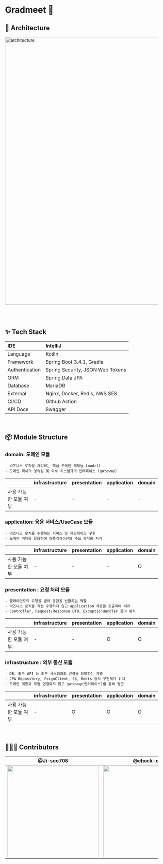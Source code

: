 # Gradmeet 🔬


## 📎 Architecture
<img width="880" alt="architecture" src="https://github.com/user-attachments/assets/5ad0d8ac-39a3-4c02-bfd9-23ecdb5fdc69" />


<br><br>

## ✨ Tech Stack

| IDE | IntelliJ                         |
|:---|:---------------------------------|
| Language | Kotlin                           |
| Framework | Spring Boot 3.4.1, Gradle        |
| Authentication | Spring Security, JSON Web Tokens |
| ORM | Spring Data JPA                  |
| Database | MariaDB                          |
| External | Nginx, Docker, Redis, AWS SES             |
| CI/CD | Github Action                    |
| API Docs | Swagger                          |

<br>


## 📦 Module Structure

### domain: 도메인 모듈

```text
- 비즈니스 로직을 처리하는 핵심 도메인 객체들 (model)
- 도메인 객체의 영속성 및 외부 시스템과의 인터페이스 (gateway)
```

|             | infrastructure | presentation | application | domain |
|-------------|---|---------|------|--------|
| 사용 가능한 모듈 여부 | - | -       | -    | -      |


### application: 응용 서비스/UseCase 모듈

```text
- 비즈니스 로직을 수행하는 서비스 및 유즈케이스 구현
- 도메인 객체를 활용하여 애플리케이션의 주요 동작을 처리
```

|             | infrastructure | presentation | application | domain |
|-------------|---|---------|------|--------|
| 사용 가능한 모듈 여부 | - | -       | -    | O      |

### presentation : 요청 처리 모듈

```text
- 클라이언트의 요청을 받아 응답을 반환하는 역할
- 비즈니스 로직을 직접 수행하지 않고 application 계층을 호출하여 처리
- Controller, Request/Response DTO, ExceptionHandler 등이 위치
```

|             | infrastructure | presentation | application | domain |
|-------------|---|---------|-------------|--------|
| 사용 가능한 모듈 여부 | - | -       | O           | O      |

### infrastructure : 외부 통신 모듈

```text
- DB, 외부 API 등 외부 시스템과의 연결을 담당하는 계층
- JPA Repository, FeignClient, S3, Redis 등의 구현체가 위치
- 도메인 계층과 직접 연결되지 않고 gateway(인터페이스)를 통해 접근
```

|             | infrastructure | presentation | application | domain |
|-------------|---|---------|------|--------|
| 사용 가능한 모듈 여부 | - | O       | O    | O      |


<br>

## 👩🏻‍💻 Contributors
<div>

|                  [@Ji-soo708](https://github.com/Ji-soo708)                  |                                       [@chock-cho](https://github.com/chock-cho)                                        |
|:----------------------------------------------------------------------------:|:-----------------------------------------------------------------------------------------------------------------------:|
| <img width="300" src="https://avatars.githubusercontent.com/u/69844138?v=4"> | <img width="300" src="https://avatars.githubusercontent.com/u/113707388?v=4"> |

</div>

